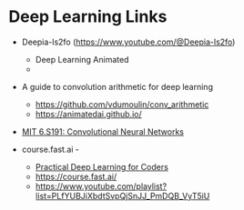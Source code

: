 
# Deep Learning Links
- Deepia-ls2fo (https://www.youtube.com/@Deepia-ls2fo)
  - Deep Learning Animated
  - 


- A guide to convolution arithmetic for deep learning
  - https://github.com/vdumoulin/conv_arithmetic
  - https://animatedai.github.io/

- [MIT 6.S191: Convolutional Neural Networks](https://www.youtube.com/watch?v=2xqkSUhmmXU&ab_channel=AlexanderAmini)


- course.fast.ai - 
  - [Practical Deep Learning for Coders](https://github.com/fastai/course22)
  - https://course.fast.ai/
  - https://www.youtube.com/playlist?list=PLfYUBJiXbdtSvpQjSnJJ_PmDQB_VyT5iU


